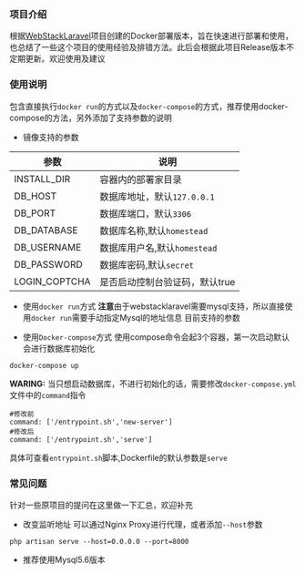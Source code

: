 ### 项目介绍

根据[WebStackLaravel](https://github.com/hui-ho/WebStack-Laravel)项目创建的Docker部署版本，旨在快速进行部署和使用，也总结了一些这个项目的使用经验及排错方法。此后会根据此项目Release版本不定期更新。欢迎使用及建议

### 使用说明

包含直接执行`docker run`的方式以及`docker-compose`的方式，推荐使用docker-compose的方法，另外添加了支持参数的说明

- 镜像支持的参数

|参数|说明|
|---|---|
|INSTALL_DIR|容器内的部署家目录|
|DB_HOST|数据库地址，默认`127.0.0.1`|
|DB_PORT|数据库端口，默认`3306`|
|DB_DATABASE|数据库名称,默认`homestead`|
|DB_USERNAME|数据库用户名,默认`homestead`|
|DB_PASSWORD|数据库密码,默认`secret`|
|LOGIN_COPTCHA|是否启动控制台验证码，默认true|


- 使用`docker run`方式
**注意**由于webstacklaravel需要mysql支持，所以直接使用`docker run`需要手动指定Mysql的地址信息
目前支持的参数

- 使用`Docker-compose`方式
使用compose命令会起3个容器，第一次启动默认会进行数据库初始化
```
docker-compose up
```
**WARING:**
当只想启动数据库，不进行初始化的话，需要修改`docker-compose.yml`文件中的`command`指令
```
#修改前
command: ['/entrypoint.sh','new-server']
#修改后
command: ['/entrypoint.sh','serve']
```
具体可查看`entrypoint.sh`脚本,Dockerfile的默认参数是`serve`



### 常见问题

针对一些原项目的提问在这里做一下汇总，欢迎补充

- 改变监听地址
可以通过Nginx Proxy进行代理，或者添加`--host`参数
```
php artisan serve --host=0.0.0.0 --port=8000
```

- 推荐使用Mysql5.6版本


